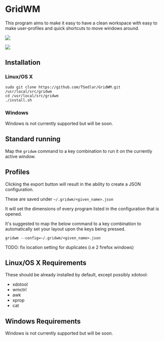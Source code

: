 # GridWM

This program aims to make it easy to have a clean workspace with easy to make user-profiles and quick shortcuts to move windows around.

![](https://img.shields.io/badge/License-MIT-blue.svg)


![](md_res/showcase.gif)


## Installation

### Linux/OS X

```
sudo git clone https://github.com/TSedlar/GridWM.git /usr/local/src/gridwm
cd /usr/local/src/gridwm
./install.sh
```

### Windows

Windows is not currently supported but will be soon.


## Standard running

Map the `gridwm` command to a key combination to run it on the currently active window.


## Profiles
Clicking the export button will result in the ability to create a JSON configuration.

These are saved under `~/.gridwm/<given_name>.json`

It will set the dimensions of every program listed in the configuration that is opened.

It's suggested to map the below command to a key combination to automatically set your layout upon the keys being pressed.

```
gridwm --config=~/.gridwm/<given_name>.json
```

TODO: fix location setting for duplicates (i.e 2 firefox windows)

## Linux/OS X Requirements

These should be already installed by default, except possibly xdotool:
- xdotool
- wmctrl
- awk
- xprop
- cat

## Windows Requirements

Windows is not currently supported but will be soon.